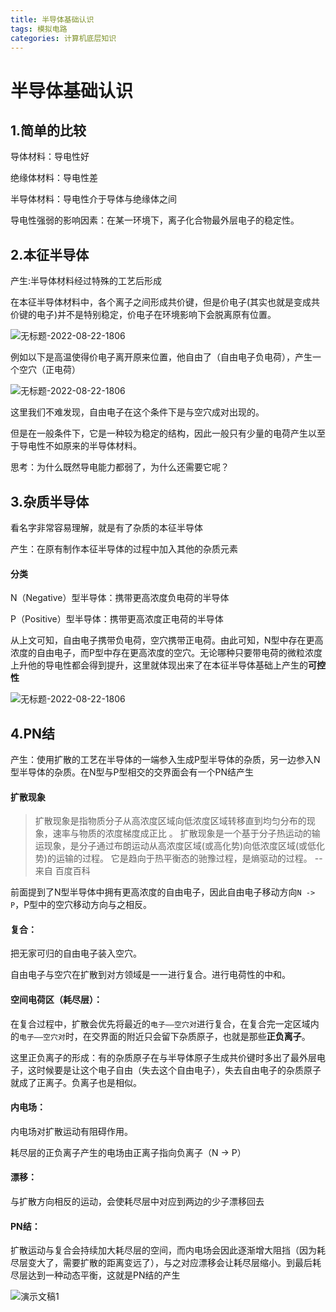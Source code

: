 ```yaml
---
title: 半导体基础认识
tags: 模拟电路
categories: 计算机底层知识
---
```


# 半导体基础认识

## 1.简单的比较

导体材料：导电性好

绝缘体材料：导电性差

半导体材料：导电性介于导体与绝缘体之间

导电性强弱的影响因素：在某一环境下，离子化合物最外层电子的稳定性。

## 2.本征半导体

产生:半导体材料经过特殊的工艺后形成

在本征半导体材料中，各个离子之间形成共价键，但是价电子(其实也就是变成共价键的电子)并不是特别稳定，价电子在环境影响下会脱离原有位置。

![无标题-2022-08-22-1806](E:\blog\sunboy\source\_drafts\analog-eletro1\无标题-2022-08-22-1806.svg)

例如以下是高温使得价电子离开原来位置，他自由了（自由电子负电荷），产生一个空穴（正电荷）

![无标题-2022-08-22-1806](E:\blog\sunboy\source\_drafts\analog-eletro1\无标题-2022-08-22-1806-1662203336718.svg)

这里我们不难发现，自由电子在这个条件下是与空穴成对出现的。

但是在一般条件下，它是一种较为稳定的结构，因此一般只有少量的电荷产生以至于导电性不如原来的半导体材料。

思考：为什么既然导电能力都弱了，为什么还需要它呢？

## 3.杂质半导体

看名字非常容易理解，就是有了杂质的本征半导体

产生：在原有制作本征半导体的过程中加入其他的杂质元素

#### 分类

N（Negative）型半导体：携带更高浓度负电荷的半导体

P（Positive）型半导体：携带更高浓度正电荷的半导体

从上文可知，自由电子携带负电荷，空穴携带正电荷。由此可知，N型中存在更高浓度的自由电子，而P型中存在更高浓度的空穴。无论哪种只要带电荷的微粒浓度上升他的导电性都会得到提升，这里就体现出来了在本征半导体基础上产生的**可控性**

![无标题-2022-08-22-1806](E:\blog\sunboy\source\_drafts\analog-eletro1\无标题-2022-08-22-1806-1662204849560.svg)

## 4.PN结

产生：使用扩散的工艺在半导体的一端参入生成P型半导体的杂质，另一边参入N型半导体的杂质。在N型与P型相交的交界面会有一个PN结产生

#### 扩散现象

> 扩散现象是指物质分子从高浓度区域向低浓度区域转移直到均匀分布的现象，速率与物质的浓度梯度成正比 。 扩散现象是一个基于分子热运动的输运现象，是分子通过布朗运动从高浓度区域(或高化势)向低浓度区域(或低化势)的运输的过程。 它是趋向于热平衡态的驰豫过程，是熵驱动的过程。 						--来自 百度百科

前面提到了N型半导体中拥有更高浓度的自由电子，因此自由电子移动方向`N -> P`，P型中的空穴移动方向与之相反。

#### 复合：

把无家可归的自由电子装入空穴。

自由电子与空穴在扩散到对方领域是一一进行复合。进行电荷性的中和。

#### 空间电荷区（耗尽层）：

在复合过程中，扩散会优先将最近的`电子——空穴对`进行复合，在复合完一定区域内的`电子——空穴对`时，在交界面的附近只会留下杂质原子，也就是那些**正负离子**。

这里正负离子的形成：有的杂质原子在与半导体原子生成共价键时多出了最外层电子，这时候要是让这个电子自由（失去这个自由电子），失去自由电子的杂质原子就成了正离子。负离子也是相似。

#### 内电场：

内电场对扩散运动有阻碍作用。

耗尽层的正负离子产生的电场由正离子指向负离子（N -> P）

#### 漂移：

与扩散方向相反的运动，会使耗尽层中对应到两边的少子漂移回去

#### PN结：

扩散运动与复合会持续加大耗尽层的空间，而内电场会因此逐渐增大阻挡（因为耗尽层变大了，需要扩散的距离变远了），与之对应漂移会让耗尽层缩小。到最后耗尽层达到一种动态平衡，这就是PN结的产生

![演示文稿1](E:\blog\sunboy\source\_drafts\analog-eletro1\演示文稿1.gif)

